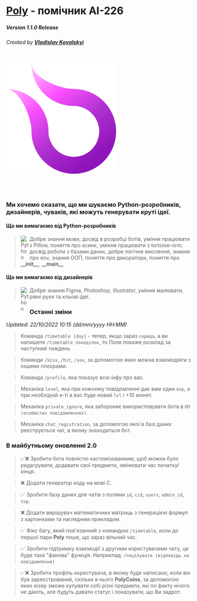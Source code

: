 # [Poly](https://t.me/politech_poly_bot) - помічник АІ-226
##### *Version 1.1.0 Release*
###### Created by **[Vladislav Kovalskyi](https://t.me/vladislavkovalskyi)**
<br>
<img src="Logo.png" alt="Poly Logo" width="300"/>

<br><br>

### Ми хочемо сказати, що ми шукаємо Python-розробників, дизайнерів, чуваків, які можуть генерувати круті ідеї.

#### Що ми вимагаємо від Python-розробників

> <img align="left" alt="Python" width="24px" src="https://cdn.jsdelivr.net/npm/simple-icons@7.15.0/icons/python.svg" /> Добре знання мови, досвід в розробці ботів, уміння працювати з Pillow, поняття про асинк, уміння працювати з tortoise-orm, досвід роботи з базами даних, добре логічне мислення, знання про env, знання ООП, поняття про декоратори, поняття про **\_\_init\_\_**, **\_\_main\_\_**

#### Що ми вимагаємо від дизайнерів

> <img align="left" alt="Python" width="24px" src="https://cdn.jsdelivr.net/npm/simple-icons@7.15.0/icons/figma.svg" /> Добре знання Figma, Photoshop, Illustrator, уміння малювати, рівні руки та кльові ідеї.

### Останні зміни
*Updated: 22/10/2022 10:15 (dd/mm/yyyy HH:MM)*

> Команда `/timetable [day]` - тепер, якщо зараз `середа`, а ви напишете `/timetable понеділок`, то Поля покаже розклад за наступний тиждень

> Команди `/kiss`, `/hit`, `/sex`, за допомогою яких можна взаємодіяти з іншими плеєрами.

> Команда `/profile`, яка показує всю інфу про вас.

> Механіка `level`, яка при кожному повідомленні дає вам один `exp`, а при необхідній к-ті в вас буде новий `lvl` і +10 монет.

> Механіка `private_ignore`, яка забороняє використовувати бота в `ОП (особистих повідомленнях)`.

> Механіка `chat_registration`, за допомогою якої в базі даних реєструється чат, в якому знаходиться бот.

### В майбутньому оновленні 2.0
> ✅❌ Зробити бота повністю кастомізованним, щоб можна було редагрувати, додавати свої предмети, змінювати час початку/кінця.

> ❌ Додати генератор коду на мові C.

> ✅ Зробити базу даних для чатів з полями `id`, `cid`, `users`, `admin_id`, `top`.

> ❌ Додати вирішувач математичних матриць з генерацією формул з картинками та наглядним прикладом.

> ✅ Фікс багу, який пов'язанний з командою `/timetable`, коли до першої пари **Poly** пише, що зараз вільний час.

> ✅ Зробити підтримку взаємодії з другими користувачами чату, це буде така "фанова" функція. Наприклад: `/поцілувати (відповідь на повідомлення)`

> ✅❌ Зробити профіль користувача, в якому буде написано, коли він був зареєстрований, скільки в нього **PolyCoins**, за допомогою яких юзер зможе купувати собі різні предмети, які по факту нічого не дають, але будуть давати статус і показувати, що Ви задрот.
